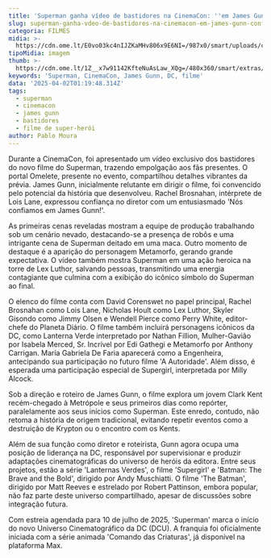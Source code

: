 ```yaml
---
title: 'Superman ganha vídeo de bastidores na CinemaCon: ''em James Gunn confiamos'''
slug: superman-ganha-vdeo-de-bastidores-na-cinemacon-em-james-gunn-confiamos
categoria: FILMES
midia: >-
  https://cdn.ome.lt/E0vo03kc4nIJZKaMHv806x9E6NI=/987x0/smart/uploads/conteudo/fotos/superman-cinemacon.png
tipoMidia: imagem
thumb: >-
  https://cdn.ome.lt/1Z__x7w91142KfteNuAsLaw_XQg=/480x360/smart/extras/conteudos/superman-cinemacon.png
keywords: 'Superman, CinemaCon, James Gunn, DC, filme'
data: '2025-04-02T01:19:48.314Z'
tags:
  - superman
  - cinemacon
  - james gunn
  - bastidores
  - filme de super-herói
author: Pablo Moura
---
```


Durante a CinemaCon, foi apresentado um vídeo exclusivo dos bastidores do novo filme do Superman, trazendo empolgação aos fãs presentes. O portal Omelete, presente no evento, compartilhou detalhes vibrantes da prévia. James Gunn, inicialmente relutante em dirigir o filme, foi convencido pelo potencial da história que desenvolveu. Rachel Brosnahan, intérprete de Lois Lane, expressou confiança no diretor com um entusiasmado 'Nós confiamos em James Gunn!'.

As primeiras cenas reveladas mostram a equipe de produção trabalhando sob um cenário nevado, destacando-se a presença de robôs e uma intrigante cena de Superman deitado em uma maca. Outro momento de destaque é a aparição do personagem Metamorfo, gerando grande expectativa. O vídeo também mostra Superman em uma ação heroica na torre de Lex Luthor, salvando pessoas, transmitindo uma energia contagiante que culmina com a exibição do icônico símbolo do Superman ao final.

O elenco do filme conta com David Corenswet no papel principal, Rachel Brosnahan como Lois Lane, Nicholas Hoult como Lex Luthor, Skyler Gisondo como Jimmy Olsen e Wendell Pierce como Perry White, editor-chefe do Planeta Diário. O filme também incluirá personagens icônicos da DC, como Lanterna Verde interpretado por Nathan Fillion, Mulher-Gavião por Isabela Merced, Sr. Incrível por Edi Gathegi e Metamorfo por Anthony Carrigan. María Gabriela De Faria aparecerá como a Engenheira, antecipando sua participação no futuro filme 'A Autoridade'. Além disso, é esperada uma participação especial de Supergirl, interpretada por Milly Alcock.

Sob a direção e roteiro de James Gunn, o filme explora um jovem Clark Kent recém-chegado à Metrópole e seus primeiros dias como repórter, paralelamente aos seus inícios como Superman. Este enredo, contudo, não retoma a história de origem tradicional, evitando repetir eventos como a destruição de Krypton ou o encontro com os Kents.

Além de sua função como diretor e roteirista, Gunn agora ocupa uma posição de liderança na DC, responsável por supervisionar e produzir adaptações cinematográficas do universo de heróis da editora. Entre seus projetos, estão a série 'Lanternas Verdes', o filme 'Supergirl' e 'Batman: The Brave and the Bold', dirigido por Andy Muschiatti. O filme 'The Batman', dirigido por Matt Reeves e estrelado por Robert Pattinson, embora popular, não faz parte deste universo compartilhado, apesar de discussões sobre integração futura.

Com estreia agendada para 10 de julho de 2025, 'Superman' marca o início do novo Universo Cinematográfico da DC (DCU). A franquia foi oficialmente iniciada com a série animada 'Comando das Criaturas', já disponível na plataforma Max.
